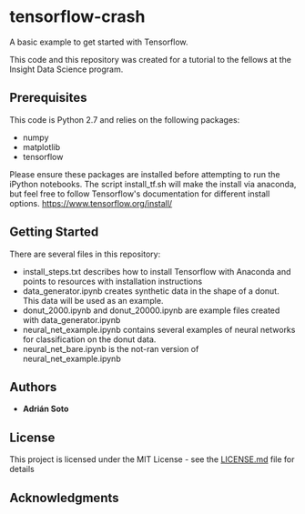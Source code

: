 # tensorflow-crash

A basic example to get started with Tensorflow. 

This code and this repository was created for a tutorial to the fellows at the Insight Data Science program.


## Prerequisites

This code is Python 2.7 and relies on the following packages:
- numpy
- matplotlib
- tensorflow

Please ensure these packages are installed before attempting to run the iPython notebooks. The script install_tf.sh will make the install via anaconda, but feel free to follow Tensorflow's documentation for different install options.
     https://www.tensorflow.org/install/


## Getting Started

There are several files in this repository:
- install_steps.txt describes how to install Tensorflow with Anaconda and points to resources with installation instructions
- data_generator.ipynb creates synthetic data in the shape of a donut. This data will be used as an example.
- donut_2000.ipynb and donut_20000.ipynb are example files created with data_generator.ipynb
- neural_net_example.ipynb contains several examples of neural networks for classification on the donut data.
- neural_net_bare.ipynb is the not-ran version of neural_net_example.ipynb


## Authors
* **Adrián Soto**

## License

This project is licensed under the MIT License - see the [LICENSE.md](LICENSE.md) file for details

## Acknowledgments
